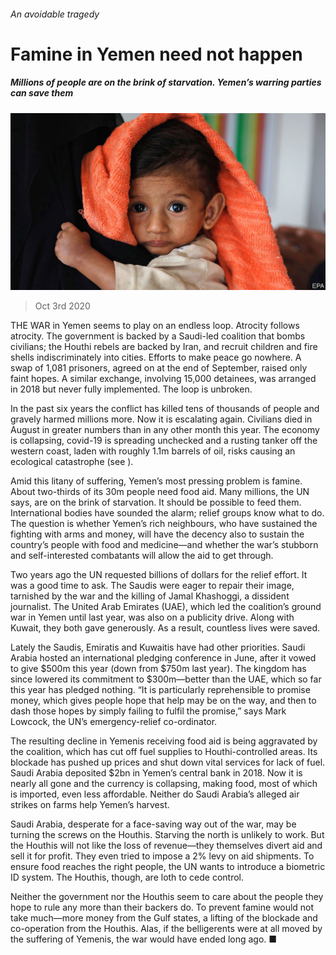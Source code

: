 ###### An avoidable tragedy

# Famine in Yemen need not happen 

##### Millions of people are on the brink of starvation. Yemen’s warring parties can save them 

![image](images/20201003_LDP001_0.jpg) 

> Oct 3rd 2020 


THE WAR in Yemen seems to play on an endless loop. Atrocity follows atrocity. The government is backed by a Saudi-led coalition that bombs civilians; the Houthi rebels are backed by Iran, and recruit children and fire shells indiscriminately into cities. Efforts to make peace go nowhere. A swap of 1,081 prisoners, agreed on at the end of September, raised only faint hopes. A similar exchange, involving 15,000 detainees, was arranged in 2018 but never fully implemented. The loop is unbroken.


In the past six years the conflict has killed tens of thousands of people and gravely harmed millions more. Now it is escalating again. Civilians died in August in greater numbers than in any other month this year. The economy is collapsing, covid-19 is spreading unchecked and a rusting tanker off the western coast, laden with roughly 1.1m barrels of oil, risks causing an ecological catastrophe (see ).



Amid this litany of suffering, Yemen’s most pressing problem is famine. About two-thirds of its 30m people need food aid. Many millions, the UN says, are on the brink of starvation. It should be possible to feed them. International bodies have sounded the alarm; relief groups know what to do. The question is whether Yemen’s rich neighbours, who have sustained the fighting with arms and money, will have the decency also to sustain the country’s people with food and medicine—and whether the war’s stubborn and self-interested combatants will allow the aid to get through.


Two years ago the UN requested billions of dollars for the relief effort. It was a good time to ask. The Saudis were eager to repair their image, tarnished by the war and the killing of Jamal Khashoggi, a dissident journalist. The United Arab Emirates (UAE), which led the coalition’s ground war in Yemen until last year, was also on a publicity drive. Along with Kuwait, they both gave generously. As a result, countless lives were saved.


Lately the Saudis, Emiratis and Kuwaitis have had other priorities. Saudi Arabia hosted an international pledging conference in June, after it vowed to give $500m this year (down from $750m last year). The kingdom has since lowered its commitment to $300m—better than the UAE, which so far this year has pledged nothing. “It is particularly reprehensible to promise money, which gives people hope that help may be on the way, and then to dash those hopes by simply failing to fulfil the promise,” says Mark Lowcock, the UN’s emergency-relief co-ordinator.


The resulting decline in Yemenis receiving food aid is being aggravated by the coalition, which has cut off fuel supplies to Houthi-controlled areas. Its blockade has pushed up prices and shut down vital services for lack of fuel. Saudi Arabia deposited $2bn in Yemen’s central bank in 2018. Now it is nearly all gone and the currency is collapsing, making food, most of which is imported, even less affordable. Neither do Saudi Arabia’s alleged air strikes on farms help Yemen’s harvest.


Saudi Arabia, desperate for a face-saving way out of the war, may be turning the screws on the Houthis. Starving the north is unlikely to work. But the Houthis will not like the loss of revenue—they themselves divert aid and sell it for profit. They even tried to impose a 2% levy on aid shipments. To ensure food reaches the right people, the UN wants to introduce a biometric ID system. The Houthis, though, are loth to cede control.


Neither the government nor the Houthis seem to care about the people they hope to rule any more than their backers do. To prevent famine would not take much—more money from the Gulf states, a lifting of the blockade and co-operation from the Houthis. Alas, if the belligerents were at all moved by the suffering of Yemenis, the war would have ended long ago. ■

